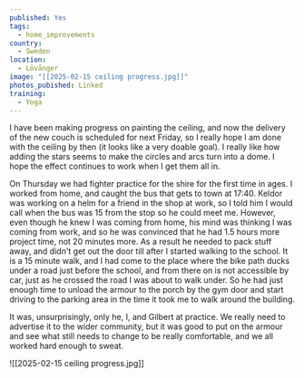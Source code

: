 ```yaml
---
published: Yes
tags:
  - home_improvements
country:
  - Sweden
location:
  - Lövånger
image: "[[2025-02-15 ceiling progress.jpg]]"
photos_pubished: Linked
training:
  - Yoga
---
```

I have been making progress on painting the ceiling, and now the delivery of the new couch is scheduled for next Friday,  so I really hope I am done with the ceiling by then (it looks like a very doable goal). I really like how adding the stars seems to make the circles and arcs turn into a dome. I hope the effect continues to work when I get them all in.

On Thursday we had fighter practice for the shire  for the first time in ages. I worked from home, and caught the bus that gets to town at 17:40.  Keldor was working on a helm for a friend in the shop at work, so I told him I would call when the bus was 15 from the stop so he could meet me. However, even though he knew I was coming from home, his mind was thinking I was coming from work, and so he was convinced that he had 1.5 hours more project time, not 20 minutes more. As a result he needed to pack stuff away, and didn't get out the door till after I started walking to the school. It is a 15 minute walk, and I had come to the place where the bike path ducks under a road just before the school, and from there on is not accessible by car, just as he crossed the road I was about to walk under. So he had just enough time to unload the armour to the porch by the gym door and start driving to the parking area in the time it took me to walk around the building. 

It was, unsurprisingly, only he, I, and Gilbert at practice. We really need to advertise it to the wider community,  but it was good to put on the armour and see what still needs to change to be really comfortable,  and we all worked hard enough to sweat.


![[2025-02-15 ceiling progress.jpg]]
